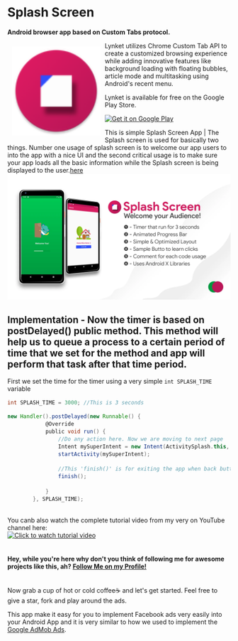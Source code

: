 # Splash Screen
**Android browser app based on Custom Tabs protocol.**

<img src="app/src/main/res/mipmap-xhdpi/ic_launcher_round.png" align="left"
width="200"
    hspace="10" vspace="10">

Lynket utilizes Chrome Custom Tab API to create a customized browsing experience while adding innovative features like background loading with floating bubbles, article mode and multitasking using Android's recent menu.

Lynket is available for free on the Google Play Store.


<a href="https://play.google.com/store/apps/details?id=arun.com.chromer">
    <img alt="Get it on Google Play"
        height="80"
        src="https://play.google.com/intl/en_us/badges/images/generic/en_badge_web_generic.png" />
</a>

This is simple Splash Screen App | The Splash screen is used for basically two things. Number one usage of splash screen is to welcome our app users to into the app with a nice UI and the second critical usage is to make sure your app loads all the basic information while the Splash screen is being displayed to the user.<a href="https://github.com/SabithPkcMnr/SplashScreen/blob/master/app/src/main/java/com/sabithpkcmnr/splashscreen/ActivitySplash.java">here</a>
<img src="/screenshots/sabith_pkc_mnr_github_repo_splash_screen_intro.webp">
<br>

## Implementation - Now the timer is based on postDelayed() public method. This method will help us to queue a process to a certain period of time that we set for the method and app will perform that task after that time period.

First we set the time for the timer using a very simple `int SPLASH_TIME` variable
```groovy
int SPLASH_TIME = 3000; //This is 3 seconds
```

```groovy
new Handler().postDelayed(new Runnable() {
            @Override
            public void run() {
                //Do any action here. Now we are moving to next page
                Intent mySuperIntent = new Intent(ActivitySplash.this, ActivityHome.class);
                startActivity(mySuperIntent);

                //This 'finish()' is for exiting the app when back button pressed from Home page which is ActivityHome
                finish();

            }
        }, SPLASH_TIME);
```

<br>You canb also watch the complete tutorial video from my very on YouTube channel here:<br>
[![Click to watch tutorial video](https://img.youtube.com/vi/jXtof6OUtcE/0.jpg)](https://www.youtube.com/watch?v=jXtof6OUtcE)
<br><br>
<h4>Hey, while you're here why don't you think of following me for awesome projects like this, ah? <a href="https://github.com/SabithPkcMnr">Follow Me on my Profile!</a></h4>

<br>
Now grab a cup of hot or cold coffee☕ and let's get started. Feel free to give a star, fork and play around the ads.

This app make it easy for you to implement Facebook ads very easily into your Android App and it is very similar to how we used to  implement the [Google AdMob Ads](https://developers.google.com/admob/android/quick-start/ "Yoo my boi click to open this page").
